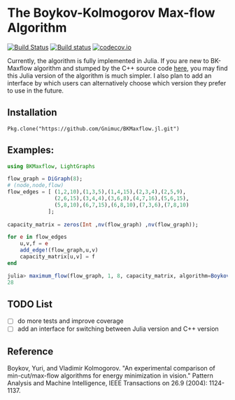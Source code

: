 # The Boykov-Kolmogorov Max-flow Algorithm

[![Build Status](https://travis-ci.org/Gnimuc/BKMaxflow.jl.svg?branch=master)](https://travis-ci.org/Gnimuc/BKMaxflow.jl)
[![Build status](https://ci.appveyor.com/api/projects/status/om3ojadu6guqtgxa?svg=true)](https://ci.appveyor.com/project/Gnimuc/bkmaxflow-jl-8ibhc)
[![codecov.io](https://codecov.io/github/Gnimuc/BKMaxflow.jl/coverage.svg?branch=master)](https://codecov.io/github/Gnimuc/BKMaxflow.jl?branch=master)

Currently, the algorithm is fully implemented in Julia. If you are new to BK-Maxflow algorithm and stumped by the C++ source code [here](http://vision.csd.uwo.ca/code/), you may find this Julia version of the algorithm is much simpler. I also plan to add an interface by which users can alternatively choose which version they prefer to use in the future.
 
## Installation

`Pkg.clone("https://github.com/Gnimuc/BKMaxflow.jl.git")`

## Examples:

```julia
using BKMaxflow, LightGraphs

flow_graph = DiGraph(8);
# (node,node,flow)
flow_edges = [ (1,2,10),(1,3,5),(1,4,15),(2,3,4),(2,5,9),
               (2,6,15),(3,4,4),(3,6,8),(4,7,16),(5,6,15),
               (5,8,10),(6,7,15),(6,8,10),(7,3,6),(7,8,10)
             ];
             
capacity_matrix = zeros(Int ,nv(flow_graph) ,nv(flow_graph));

for e in flow_edges
    u,v,f = e
    add_edge!(flow_graph,u,v)
    capacity_matrix[u,v] = f
end

julia> maximum_flow(flow_graph, 1, 8, capacity_matrix, algorithm=BoykovKolmogorovAlgorithm())[1]
28
```

## TODO List
- [ ] do more tests and improve coverage
- [ ] add an interface for switching between Julia version and C++ version

## Reference
Boykov, Yuri, and Vladimir Kolmogorov. "An experimental comparison of min-cut/max-flow algorithms for energy minimization in vision." Pattern Analysis and Machine Intelligence, IEEE Transactions on 26.9 (2004): 1124-1137.
